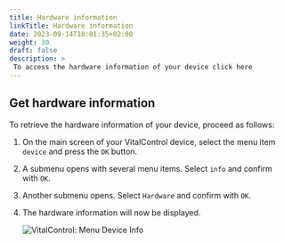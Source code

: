 ```yaml
---
title: Hardware information
linkTitle: Hardware information
date: 2023-09-14T10:01:35+02:00
weight: 30
draft: false
description: >
 To access the hardware information of your device click here
---
```

## Get hardware information

To retrieve the hardware information of your device, proceed as follows:

1. On the main screen of your VitalControl device, select the menu item `device` and press the `OK` button.

2. A submenu opens with several menu items. Select `info` and confirm with `OK`.

3. Another submenu opens. Select `Hardware` and confirm with `OK`.

4. The hardware information will now be displayed.

   ![VitalControl: Menu Device Info](../images/hardware.png "Get hardware information")
